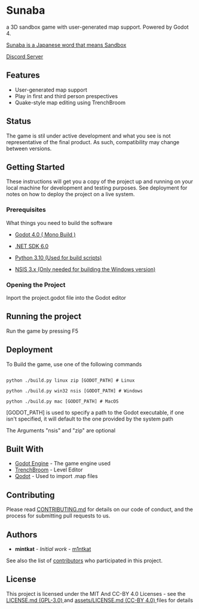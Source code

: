 #  Sunaba

a 3D sandbox game with user-generated map support. Powered by Godot 4.

 [Sunaba is a Japanese word that means Sandbox](https://en.wiktionary.org/wiki/%E7%A0%82%E5%A0%B4#Japanese)

[Discord Server](https://discord.gg/cbKbJtvKPd)

## Features

* User-generated map support
* Play in first and third person prespectives
* Quake-style map editing using TrenchBroom

## Status

The game is stil under active development and what you see is not representative of the final product. As such, compatibility may change between versions.

## Getting Started

These instructions will get you a copy of the project up and running on your local machine for development and testing purposes. See deployment for notes on how to deploy the project on a live system.

### Prerequisites

What things you need to build the software

* [Godot 4.0 ( Mono Build )](https://github.com/godotengine/godot/releases/tag/4.0.2-stable)

* [.NET SDK 6.0](https://dotnet.microsoft.com/en-us/download/dotnet/6.0)

* [Python 3.10 (Used for build scripts)](https://www.python.org/downloads/release/python-3100/)

* [NSIS 3.x (Only needed for building the Windows version)](https://nsis.sourceforge.io/Download)

### Opening the Project

Inport the project.godot file into the Godot editor

## Running the project

Run the game by pressing F5

## Deployment

To Build the game, use one of the following commands


```pwsh

python ./build.py linux zip [GODOT_PATH] # Linux

python ./build.py win32 nsis [GODOT_PATH] # Windows 

python ./build.py mac [GODOT_PATH] # MacOS 

```

[GODOT_PATH] is used to specify a path to the Godot executable, if one isn't specified, it will default to the one provided by the system path

The Arguments "nsis" and "zip" are optional

## Built With

* [Godot Engine](https://godotengine.org/) - The game engine used
* [TrenchBroom](https://trenchbroom.github.io/) - Level Editor
* [Qodot](https://github.com/QodotPlugin/Qodot) - Used to import .map files

## Contributing

Please read [CONTRIBUTING.md](CONTRIBUTING.md) for details on our code of conduct, and the process for submitting pull requests to us.

## Authors

* **mintkat** - *Initial work* - [m1ntkat](https://github.com/m1ntkat)

See also the list of [contributors](https://github.com/m1ntkat/sunaba/contributors) who participated in this project.

## License

This project is licensed under the MIT And CC-BY 4.0 Licenses - see the [LICENSE.md (GPL-3.0) ](LICENSE.md) and [assets/LICENSE.md (CC-BY 4.0) ](assets/LICENSE.md) files for details
